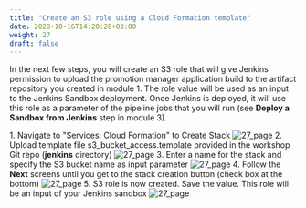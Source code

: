 ```yaml
---
title: "Create an S3 role using a Cloud Formation template"
date: 2020-10-16T14:20:28+03:00
weight: 27
draft: false
---
```

In the next few steps, you will create an S3 role that will give Jenkins permission to upload the promotion manager application build to the artifact repository you created in module 1. The role value will be used as an input to the Jenkins Sandbox deployment. Once Jenkins is deployed, it will use this role as a parameter of the pipeline jobs that you will run (see __Deploy a Sandbox from Jenkins__ step in module 3).

1\. Navigate to "Services: Cloud Formation" to Create Stack
![27_page](/images/module3/27_page.png)
2\. Upload template file s3_bucket_access.template provided in the workshop Git repo (__jenkins__ directory)
![27_page](/images/module3/28_page.png)
3\. Enter a name for the stack and specify the S3 bucket name as input parameter 
![27_page](/images/module3/29_page.png)
4\. Follow the __Next__ screens until you get to the stack creation button (check box at the bottom)
![27_page](/images/module3/30_page.png)
5\. S3 role is now created. Save the value. This role will be an input of your Jenkins sandbox 
![27_page](/images/module3/31_page.png)